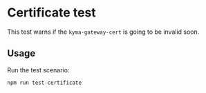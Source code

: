 # Certificate test

This test warns if the `kyma-gateway-cert` is going to be invalid soon.

## Usage

Run the test scenario:

```bash
npm run test-certificate
```
